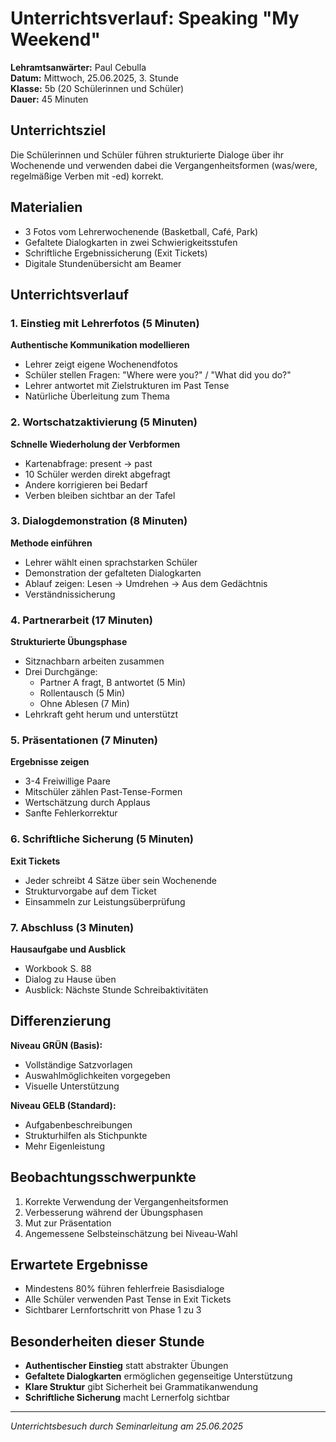 # Unterrichtsverlauf: Speaking "My Weekend"

**Lehramtsanwärter:** Paul Cebulla  
**Datum:** Mittwoch, 25.06.2025, 3. Stunde  
**Klasse:** 5b (20 Schülerinnen und Schüler)  
**Dauer:** 45 Minuten

## Unterrichtsziel
Die Schülerinnen und Schüler führen strukturierte Dialoge über ihr Wochenende und verwenden dabei die Vergangenheitsformen (was/were, regelmäßige Verben mit -ed) korrekt.

## Materialien
- 3 Fotos vom Lehrerwochenende (Basketball, Café, Park)
- Gefaltete Dialogkarten in zwei Schwierigkeitsstufen
- Schriftliche Ergebnissicherung (Exit Tickets)
- Digitale Stundenübersicht am Beamer

## Unterrichtsverlauf

### 1. Einstieg mit Lehrerfotos (5 Minuten)
**Authentische Kommunikation modellieren**
- Lehrer zeigt eigene Wochenendfotos
- Schüler stellen Fragen: "Where were you?" / "What did you do?"
- Lehrer antwortet mit Zielstrukturen im Past Tense
- Natürliche Überleitung zum Thema

### 2. Wortschatzaktivierung (5 Minuten)
**Schnelle Wiederholung der Verbformen**
- Kartenabfrage: present → past
- 10 Schüler werden direkt abgefragt
- Andere korrigieren bei Bedarf
- Verben bleiben sichtbar an der Tafel

### 3. Dialogdemonstration (8 Minuten)
**Methode einführen**
- Lehrer wählt einen sprachstarken Schüler
- Demonstration der gefalteten Dialogkarten
- Ablauf zeigen: Lesen → Umdrehen → Aus dem Gedächtnis
- Verständnissicherung

### 4. Partnerarbeit (17 Minuten)
**Strukturierte Übungsphase**
- Sitznachbarn arbeiten zusammen
- Drei Durchgänge:
  - Partner A fragt, B antwortet (5 Min)
  - Rollentausch (5 Min)  
  - Ohne Ablesen (7 Min)
- Lehrkraft geht herum und unterstützt

### 5. Präsentationen (7 Minuten)
**Ergebnisse zeigen**
- 3-4 Freiwillige Paare
- Mitschüler zählen Past-Tense-Formen
- Wertschätzung durch Applaus
- Sanfte Fehlerkorrektur

### 6. Schriftliche Sicherung (5 Minuten)
**Exit Tickets**
- Jeder schreibt 4 Sätze über sein Wochenende
- Strukturvorgabe auf dem Ticket
- Einsammeln zur Leistungsüberprüfung

### 7. Abschluss (3 Minuten)
**Hausaufgabe und Ausblick**
- Workbook S. 88
- Dialog zu Hause üben
- Ausblick: Nächste Stunde Schreibaktivitäten

## Differenzierung

**Niveau GRÜN (Basis):**
- Vollständige Satzvorlagen
- Auswahlmöglichkeiten vorgegeben
- Visuelle Unterstützung

**Niveau GELB (Standard):**
- Aufgabenbeschreibungen
- Strukturhilfen als Stichpunkte
- Mehr Eigenleistung

## Beobachtungsschwerpunkte
1. Korrekte Verwendung der Vergangenheitsformen
2. Verbesserung während der Übungsphasen
3. Mut zur Präsentation
4. Angemessene Selbsteinschätzung bei Niveau-Wahl

## Erwartete Ergebnisse
- Mindestens 80% führen fehlerfreie Basisdialoge
- Alle Schüler verwenden Past Tense in Exit Tickets
- Sichtbarer Lernfortschritt von Phase 1 zu 3

## Besonderheiten dieser Stunde
- **Authentischer Einstieg** statt abstrakter Übungen
- **Gefaltete Dialogkarten** ermöglichen gegenseitige Unterstützung
- **Klare Struktur** gibt Sicherheit bei Grammatikanwendung
- **Schriftliche Sicherung** macht Lernerfolg sichtbar

---
*Unterrichtsbesuch durch Seminarleitung am 25.06.2025*